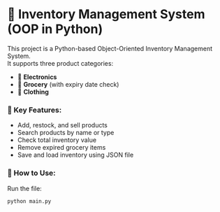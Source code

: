 # 🛒 Inventory Management System (OOP in Python)

This project is a Python-based Object-Oriented Inventory Management System.  
It supports three product categories:

- 📱 **Electronics**
- 🥦 **Grocery** (with expiry date check)
- 👕 **Clothing**

### 🔑 Key Features:
- Add, restock, and sell products
- Search products by name or type
- Check total inventory value
- Remove expired grocery items
- Save and load inventory using JSON file

### 💾 How to Use:
Run the file:
```bash
python main.py
